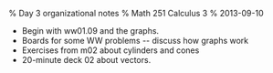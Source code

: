 % Day 3 organizational notes
% Math 251 Calculus 3
% 2013-09-10

* Begin with ww01.09 and the graphs. 
* Boards for some WW problems -- discuss how graphs work
* Exercises from m02 about cylinders and cones
* 20-minute deck 02 about vectors.

